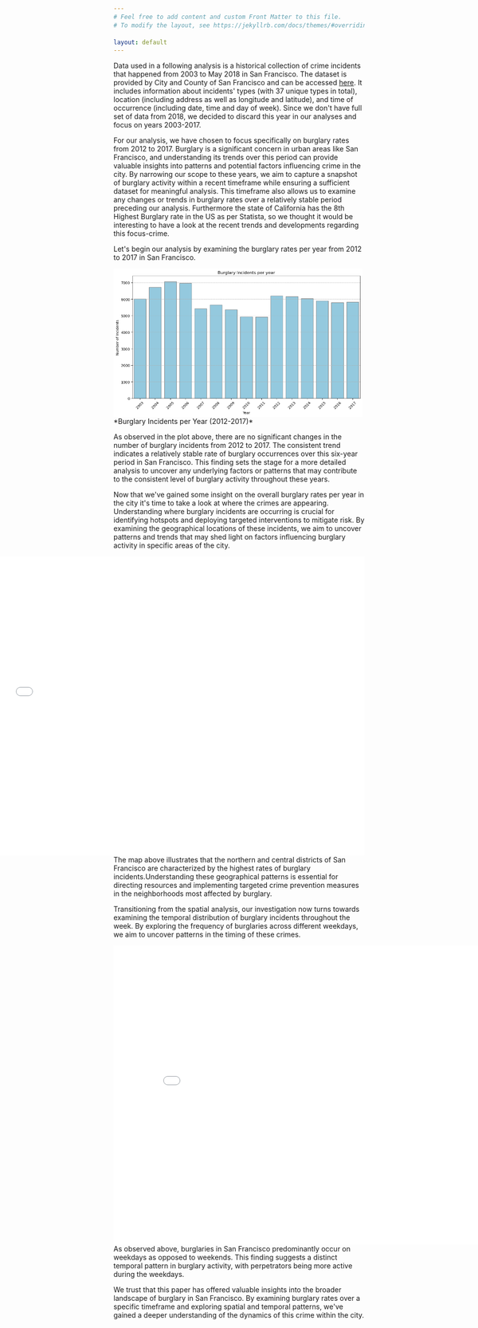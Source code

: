 ```yaml
---
# Feel free to add content and custom Front Matter to this file.
# To modify the layout, see https://jekyllrb.com/docs/themes/#overriding-theme-defaults

layout: default
---
```


Data used in a following analysis is a historical collection of crime incidents that happened from 2003 to May 2018 in San Francisco. The dataset is provided by City and County of San Francisco and can be accessed [here](https://data.sfgov.org/Public-Safety/Police-Department-Incident-Reports-Historical-2003/tmnf-yvry/about_data). It includes information about incidents' types (with 37 unique types in total), location (including address as well as longitude and latitude), and time of occurrence (including date, time and day of week). Since we don't have full set of data from 2018, we decided to discard this year in our analyses and focus on years 2003-2017.

For our analysis, we have chosen to focus specifically on burglary rates from 2012 to 2017. Burglary is a significant concern in urban areas like San Francisco, and understanding its trends over this period can provide valuable insights into patterns and potential factors influencing crime in the city. By narrowing our scope to these years, we aim to capture a snapshot of burglary activity within a recent timeframe while ensuring a sufficient dataset for meaningful analysis. This timeframe also allows us to examine any changes or trends in burglary rates over a relatively stable period preceding our analysis. Furthermore the state of California has the 8th Highest Burglary rate in the US as per Statista, so we thought it would be interesting to have a look at the recent trends and developments regarding this focus-crime. 

Let's begin our analysis by examining the burglary rates per year from 2012 to 2017 in San Francisco. 

<!-- ![Burglary Incidents per Year](Burglary Incidents per Year (2012-2017).png) -->
<img align="left" width="500" src="assets/burglary_years.png">
*Burglary Incidents per Year (2012-2017)*

As observed in the plot above, there are no significant changes in the number of burglary incidents from 2012 to 2017. The consistent trend indicates a relatively stable rate of burglary occurrences over this six-year period in San Francisco. This finding sets the stage for a more detailed analysis to uncover any underlying factors or patterns that may contribute to the consistent level of burglary activity throughout these years.

Now that we've gained some insight on the overall burglary rates per year in the city it's time to take a look at where the crimes are appearing. Understanding where burglary incidents are occurring is crucial for identifying hotspots and deploying targeted interventions to mitigate risk. By examining the geographical locations of these incidents, we aim to uncover patterns and trends that may shed light on factors influencing burglary activity in specific areas of the city.

<iframe src="assets/plotly_plot.html" 
    align="right" 
    width="800" 
    height="600"
    scrolling="no" 
    seamless="seamless" 
    frameborder="0">
</iframe>

The map above illustrates that the northern and central districts of San Francisco are characterized by the highest rates of burglary incidents.Understanding these geographical patterns is essential for directing resources and implementing targeted crime prevention measures in the neighborhoods most affected by burglary. 


Transitioning from the spatial analysis, our investigation now turns towards examining the temporal distribution of burglary incidents throughout the week. By exploring the frequency of burglaries across different weekdays, we aim to uncover patterns in the timing of these crimes. 

<iframe src="assets/districts_years.html"
    sandbox="allow-same-origin allow-scripts"
    align="left"
    width="800"
    height="600"
    scrolling="no"
    seamless="seamless"
    frameborder="0">
</iframe>

As observed above, burglaries in San Francisco predominantly occur on weekdays as opposed to weekends. This finding suggests a distinct temporal pattern in burglary activity, with perpetrators being more active during the weekdays.

We trust that this paper has offered valuable insights into the broader landscape of burglary in San Francisco. By examining burglary rates over a specific timeframe and exploring spatial and temporal patterns, we've gained a deeper understanding of the dynamics of this crime within the city.